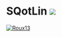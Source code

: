 # SQotLin  [![](https://jitpack.io/v/Roux13/SQotLin.svg)](https://jitpack.io/#Roux13/SQotLin)
[![Roux13](https://circleci.com/gh/Roux13/SQotLin.svg?style=shield)](https://app.circleci.com/pipelines/github/Roux13/SQotLin)
